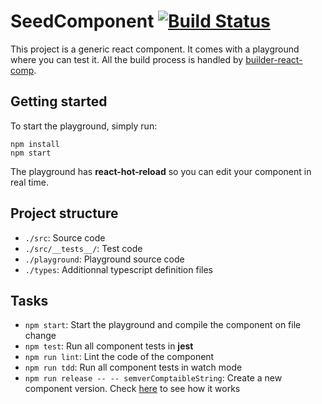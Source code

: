# SeedComponent [![Build Status](https://travis-ci.org/hourliert/react-component-seed.svg?branch=master)](https://travis-ci.org/hourliert/react-component-seed)

This project is a generic react component. It comes with a playground where you can test it.
All the build process is handled by [builder-react-comp](https://github.com/hourliert/builder-react-comp).

## Getting started

To start the playground, simply run:

```
npm install
npm start
```

The playground has **react-hot-reload** so you can edit your component in real time.

## Project structure
* `./src`: Source code
* `./src/__tests__/`: Test code
* `./playground`: Playground source code
* `./types`: Additionnal typescript definition files

## Tasks
* `npm start`: Start the playground and compile the component on file change
* `npm test`: Run all component tests in **jest**
* `npm run lint`: Lint the code of the component
* `npm run tdd`: Run all component tests in watch mode
* `npm run release -- -- semverComptaibleString`: Create a new component version. Check [here](https://github.com/hourliert/builder-react-comp/blob/master/README.md#release-the-component) to see how it works
